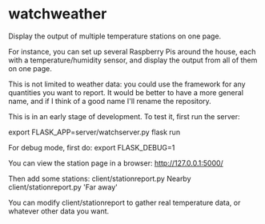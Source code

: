 # watchweather

Display the output of multiple temperature stations on one page.

For instance, you can set up several Raspberry Pis around the house,
each with a temperature/humidity sensor, and display the output from
all of them on one page.

This is not limited to weather data: you could use the framework for
any quantities you want to report. It would be better to have a
more general name, and if I think of a good name I'll rename the
repository.

This is in an early stage of development. To test it, first run the server:

export FLASK_APP=server/watchserver.py
flask run

For debug mode, first do:
export FLASK_DEBUG=1

You can view the station page in a browser:
http://127.0.0.1:5000/

Then add some stations:
client/stationreport.py Nearby
client/stationreport.py 'Far away'

You can modify client/stationreport to gather real temperature
data, or whatever other data you want.
